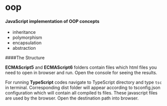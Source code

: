 # oop

#### JavaScript implementation of OOP concepts
- inheritance
- polymorphism
- encapsulation
- abstraction

####The Structure

**ECMAScript5** and **ECMAScript6** folders contain files which html files you need to open in browser and run. Open the console for seeing the results. 

For running **TypeScript** codes navigate to TypeScript directory and type `tsc` in terminal. Corresponding dist folder will appear according to tsconfig.json configuration which will contain all compiled ts files. These javascript files are used by the browser. Open the destination path into browser.
